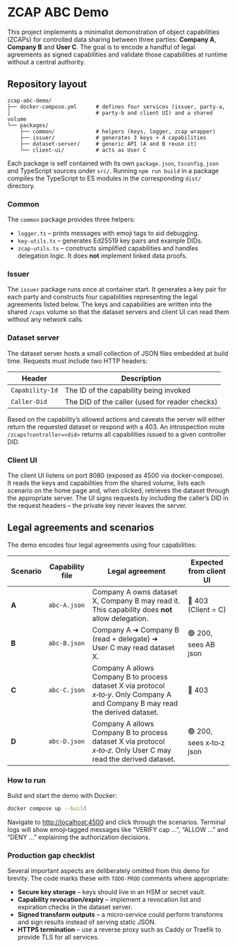 # ZCAP ABC Demo

This project implements a minimalist demonstration of object
capabilities (ZCAPs) for controlled data sharing between three
parties: **Company A**, **Company B** and **User C**.  The goal is to
encode a handful of legal agreements as signed capabilities and
validate those capabilities at runtime without a central authority.

## Repository layout

```
zcap-abc-demo/
├── docker-compose.yml      # defines four services (issuer, party‑a,
│                           # party‑b and client UI) and a shared volume
└── packages/
    ├── common/             # helpers (keys, logger, zcap wrapper)
    ├── issuer/             # generates 3 keys + 4 capabilities
    ├── dataset-server/     # generic API (A and B reuse it)
    └── client-ui/          # acts as User C
```

Each package is self contained with its own `package.json`,
`tsconfig.json` and TypeScript sources under `src/`.  Running `npm run
build` in a package compiles the TypeScript to ES modules in the
corresponding `dist/` directory.

### Common

The `common` package provides three helpers:

* `logger.ts` – prints messages with emoji tags to aid debugging.
* `key-utils.ts` – generates Ed25519 key pairs and example DIDs.
* `zcap-utils.ts` – constructs simplified capabilities and handles
  delegation logic.  It does **not** implement linked data proofs.

### Issuer

The `issuer` package runs once at container start.  It generates a
key pair for each party and constructs four capabilities representing
the legal agreements listed below.  The keys and capabilities are
written into the shared `/caps` volume so that the dataset servers and
client UI can read them without any network calls.

### Dataset server

The dataset server hosts a small collection of JSON files embedded at
build time.  Requests must include two HTTP headers:

| Header         | Description                                                    |
|---------------|----------------------------------------------------------------|
| `Capability‑Id` | The ID of the capability being invoked                        |
| `Caller‑Did`   | The DID of the caller (used for reader checks)                |

Based on the capability’s allowed actions and caveats the server will
either return the requested dataset or respond with a 403.  An
introspection route `/zcaps?controller=<did>` returns all capabilities
issued to a given controller DID.

### Client UI

The client UI listens on port 8080 (exposed as 4500 via
docker‑compose).  It reads the keys and capabilities from the shared
volume, lists each scenario on the home page and, when clicked,
retrieves the dataset through the appropriate server.  The UI signs
requests by including the caller’s DID in the request headers – the
private key never leaves the server.

## Legal agreements and scenarios

The demo encodes four legal agreements using four capabilities:

| Scenario | Capability file | Legal agreement                                                                | Expected from client UI |
|---------|-----------------|--------------------------------------------------------------------------------|-------------------------|
| **A**   | `abc-A.json`    | Company A owns dataset X, Company B may read it.  This capability does **not** allow delegation. | 🔴 403 (Client = C) |
| **B**   | `abc-B.json`    | Company A ➔ Company B (read + delegate) ➔ User C may read dataset X.                             | 🟢 200, sees AB json |
| **C**   | `abc-C.json`    | Company A allows Company B to process dataset X via protocol *x‑to‑y*.  Only Company A and Company B may read the derived dataset. | 🔴 403 |
| **D**   | `abc-D.json`    | Company A allows Company B to process dataset X via protocol *x‑to‑z*.  Only User C may read the derived dataset.                | 🟢 200, sees x‑to‑z json |

### How to run

Build and start the demo with Docker:

```sh
docker compose up --build
```

Navigate to [http://localhost:4500](http://localhost:4500) and click
through the scenarios.  Terminal logs will show emoji‑tagged messages
like “VERIFY cap …”, “ALLOW …” and “DENY …” explaining the
authorization decisions.

### Production gap checklist

Several important aspects are deliberately omitted from this demo for
brevity.  The code marks these with `TODO‑PROD` comments where
appropriate:

* **Secure key storage** – keys should live in an HSM or secret vault.
* **Capability revocation/expiry** – implement a revocation list and
  expiration checks in the dataset server.
* **Signed transform outputs** – a micro‑service could perform
  transforms and sign results instead of serving static JSON.
* **HTTPS termination** – use a reverse proxy such as Caddy or
  Traefik to provide TLS for all services.